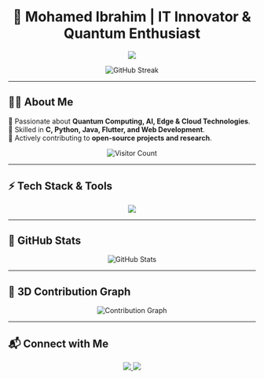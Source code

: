 

<h1 align="center">🚀 Mohamed Ibrahim | IT Innovator & Quantum Enthusiast</h1>

<p align="center">
  <img src="https://readme-typing-svg.herokuapp.com?font=Orbitron&size=25&color=37BCF7&center=true&vCenter=true&width=500&height=40&lines=Quantum+Computing+Explorer;AI+%7C+Cloud+%7C+Edge+Tech+Enthusiast;Innovating+IT+for+the+Future!;Open-Source+Contributor" />
</p>

<p align="center">
  <img src="https://github-readme-streak-stats.herokuapp.com/?user=MdIbuA&theme=radical" alt="GitHub Streak" />
</p>

---

## 👨‍💻 About Me  
🔹 Passionate about **Quantum Computing, AI, Edge & Cloud Technologies**.  
🔹 Skilled in **C, Python, Java, Flutter, and Web Development**.  
🔹 Actively contributing to **open-source projects and research**.  

<p align="center">
  <img src="https://komarev.com/ghpvc/?username=MdIbuA&color=blue&style=flat-square" alt="Visitor Count" />
</p>

---

## ⚡ Tech Stack & Tools  
<p align="center">
  <img src="https://skillicons.dev/icons?i=python,java,flutter,html,css,git,github,vscode,docker,linux" />
</p>

---

## 🚀 GitHub Stats  
<p align="center">
  <img src="https://github-readme-stats.vercel.app/api?username=MdIbuA&show_icons=true&theme=radical" alt="GitHub Stats" />
</p>

---

## 🎨 3D Contribution Graph  
<p align="center">
  <img src="https://github.com/MdIbuA/MdIbuA/raw/output/github-contribution-grid-snake.svg" alt="Contribution Graph" />
</p>

---

## 📬 Connect with Me  
<p align="center">
  <a href="https://www.linkedin.com/in/mohamed-ibrahim-al-abdullah-748791262">
    <img src="https://img.shields.io/badge/LinkedIn-Connect-blue?style=for-the-badge&logo=linkedin" />
  </a>
  <a href="mailto:2005mohamedibrahim@gmail.com">
    <img src="https://img.shields.io/badge/Email-2005mohamedibrahim@gmail.com-red?style=for-the-badge&logo=gmail" />
  </a>
</p>

